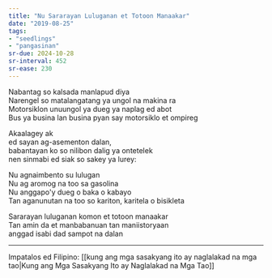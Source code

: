```yaml
---
title: "Nu Sararayan Luluganan et Totoon Manaakar"
date: "2019-08-25"
tags:
- "seedlings"
- "pangasinan"
sr-due: 2024-10-28
sr-interval: 452
sr-ease: 230
---
```

Nabantag so kalsada manlapud diya  
Narengel so matalangatang ya ungol na makina ra  
Motorsiklon unuungol ya dueg ya naplag ed abot  
Bus ya busina lan busina pyan say motorsiklo et ompireg

Akaalagey ak  
ed sayan ag-asementon dalan,  
babantayan ko so nilibon dalig ya ontetelek  
nen sinmabi ed siak so sakey ya lurey:

Nu agnaimbento su lulugan  
Nu ag aromog na too sa gasolina  
Nu anggapo'y dueg o baka o kabayo  
Tan aganunutan na too so kariton, karitela o bisikleta

Sararayan luluganan komon et totoon manaakar  
Tan amin da et manbabanuan tan maniistoryaan  
anggad isabi dad sampot na dalan

***
Impatalos ed Filipino: [[kung ang mga sasakyang ito ay naglalakad na mga tao|Kung ang Mga Sasakyang Ito ay Naglalakad na Mga Tao]]
